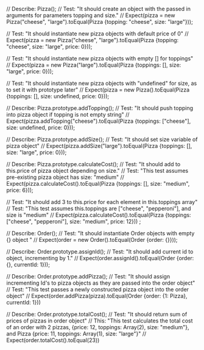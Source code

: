// Describe: Pizza();
// Test: "It should create an object with the passed in arguments for parameters topping and size."
// Expect(pizza = new Pizza("cheese", "large").toEqual(Pizza {topping: "cheese", size: "large"}));

// Test: "It should instantiate new pizza objects with default price of 0"
// Expect(pizza = new Pizza("cheese", "large").toEqual(Pizza {topping: "cheese", size: "large", price: 0}));

// Test: "It should instantiate new pizza objects with empty [] for toppings"
// Expect(pizza = new Pizza("large").toEqual(Pizza {toppings: [], size: "large", price: 0}));

// Test: "It should instantiate new pizza objects with "undefined" for size, as to set it with prototype later"
// Expect(pizza = new Pizza().toEqual(Pizza {toppings: [], size: undefined, price: 0}));

// Describe: Pizza.prototype.addTopping();
// Test: "It should push topping into pizza object if topping is not empty string"
// Expect(pizza.addTopping("cheese").toEqual(Pizza {toppings: ["cheese"], size: undefined, price: 0}));

// Describe: Pizza.prototype.addSize();
// Test: "It should set size variable of pizza object"
// Expect(pizza.addSize("large").toEqual(Pizza {toppings: [], size: "large", price: 0}));

// Describe: Pizza.prototype.calculateCost();
// Test: "It should add to this.price of pizza object depending on size."
// Test: "This test assumes pre-existing pizza object has size: "medium"
// Expect(pizza.calculateCost().toEqual(Pizza {toppings: [], size: "medium", price: 6}));

// Test: "It should add 3 to this.price for each element in this.toppings array"
// Test: "This test assumes this.toppings are ["cheese", "pepperoni"], and size is "medium"
// Expect(pizza.calculateCost().toEqual(Pizza {toppings: ["cheese", "pepperoni"], size: "medium", price: 12})) ;

// Describe: Order();
// Test: "It should instantiate Order objects with empty {} object "
// Expect(order = new Order().toEqual(Order {order: {}}));

// Describe: Order.prototype.assignId();
// Test: "It should add current id to object, incrementing by 1."
// Expect(order.assignId().toEqual(Order {order: {}, currentId: 1}));

// Describe: Order.prototype.addPizza();
// Test: "It should assign incrementing Id's to pizza objects as they are passed into the order object"
// Test: "This test passes a newly constructed pizza object into the order object"
// Expect(order.addPizza(pizza).toEqual(Order {order: {1: Pizza}, currentId: 1}))

// Describe: Order.prototype.totalCost();
// Test: "It should return sum of prices of pizzas in order object"
// This: "This test calculates the total cost of an order with 2 pizzas, {price: 12, toppings: Array(2), size: "medium"}, and Pizza {price: 11, toppings: Array(1), size: "large"}"
// Expect(order.totalCost().toEqual(23))